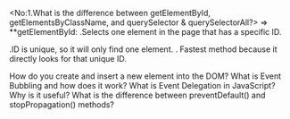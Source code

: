 <No:1.What is the difference between getElementById, getElementsByClassName, and querySelector & querySelectorAll?>
=> 
**getElementById:
.Selects one element in the page that has a specific ID.

.ID is unique, so it will only find one element.
.
Fastest method because it directly looks for that unique ID.













How do you create and insert a new element into the DOM?
What is Event Bubbling and how does it work?
What is Event Delegation in JavaScript? Why is it useful?
What is the difference between preventDefault() and stopPropagation() methods?